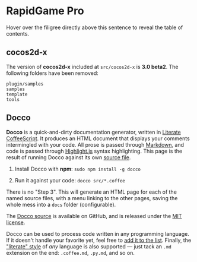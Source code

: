 
RapidGame Pro
=============

Hover over the filigree directly above this sentence to reveal the table of contents.


cocos2d-x
-------------

The version of **cocos2d-x** included at `src/cocos2d-x` is **3.0 beta2**.
The following folders have been removed:
	
	plugin/samples
	samples
	template
	tools
	


Docco
-----

**Docco** is a quick-and-dirty documentation generator, written in
[Literate CoffeeScript](http://coffeescript.org/#literate).
It produces an HTML document that displays your comments intermingled with your
code. All prose is passed through
[Markdown](http://daringfireball.net/projects/markdown/syntax), and code is
passed through [Highlight.js](http://highlightjs.org/) syntax highlighting.
This page is the result of running Docco against its own
[source file](https://github.com/jashkenas/docco/blob/master/docco.litcoffee).

1. Install Docco with **npm**: `sudo npm install -g docco`

2. Run it against your code: `docco src/*.coffee`

There is no "Step 3". This will generate an HTML page for each of the named
source files, with a menu linking to the other pages, saving the whole mess
into a `docs` folder (configurable).

The [Docco source](http://github.com/jashkenas/docco) is available on GitHub,
and is released under the [MIT license](http://opensource.org/licenses/MIT).

Docco can be used to process code written in any programming language. If it
doesn't handle your favorite yet, feel free to
[add it to the list](https://github.com/jashkenas/docco/blob/master/resources/languages.json).
Finally, the ["literate" style](http://coffeescript.org/#literate) of *any*
language is also supported — just tack an `.md` extension on the end:
`.coffee.md`, `.py.md`, and so on.



